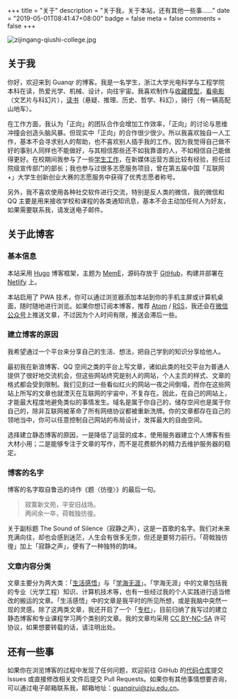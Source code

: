 +++
title = "关于"
description = "关于我，关于本站，还有其他一些事……"
date = "2019-05-01T08:41:47+08:00"
badge = false
meta = false
comments = false
+++

![zijingang-qiushi-college.jpg](/images/zijingang-qiushi-college.jpg "浙江大学紫金港校区·求是书院")

## 关于我

你好，欢迎来到 Guanqr 的博客。我是一名学生，浙江大学光电科学与工程学院本科在读，热爱光学、机械、设计，向往宇宙。我喜欢制作与[收藏模型](/life/ideas/one-sixth-scale-figure/)，[看电影](/life/films/)（文艺片与科幻片），[读书](/life/books/)（悬疑、推理、历史、哲学、科幻），骑行（有一辆高配山地车）。

在工作方面，我认为「正向」的团队合作会增加工作效率，「正向」的讨论与思维冲撞会创造头脑风暴。但现实中「正向」的合作很少很少。所以我喜欢独自一人工作，基本不会寻求别人的帮助，也不喜欢别人插手我的工作。因为我觉得自己做不好的事别人同样也不能做好，与其相信那些还不如我靠谱的人，不如相信自己能做得更好。在校期间我参与了一些[学生工作](/life/school/a-job-in-editorial-department/)，在新媒体运营方面比较有经验，担任过院级宣传部门的部长；我也参与过很多志愿服务项目，曾在第五届中国「互联网 +」大学生创新创业大赛的志愿服务中获得了优秀志愿者称号。

另外，我不喜欢使用各种社交软件进行交流，特别是反人类的微信，我的微信和 QQ 主要是用来接收学校和课程的各类通知讯息，基本不会主动加任何人为好友，如果需要联系我，请发送电子邮件。

## 关于此博客

### 基本信息

本站采用 [Hugo](https://gohugo.io/) 博客框架，主题为 [MemE](https://github.com/reuixiy/hugo-theme-meme)，源码存放于 [GitHub](https://github.com/guanqr/blog)，构建并部署在 [Netlify](https://www.netlify.com/) 上。

本站启用了 PWA 技术，你可以通过浏览器添加本站到你的手机主屏或计算机桌面，随时随地进行浏览。如果你想订阅本博客，推荐 <a href="/atom.xml" target="_blank">Atom</a> / <a href="/rss.xml" target="_blank">RSS</a>，我还会在<a href="/images/wechat-official-accounts.svg" target="_blank">微信公众号</a>上推送文章，不过因为个人时间有限，推送会滞后一些。

### 建立博客的原因

我希望通过一个平台来分享自己的生活、想法，把自己学到的知识分享给他人。

最初我在新浪博客、QQ 空间之类的平台上写文章，诸如此类的社交平台为普通人提供了很好地交流机会，但这些网站终究是别人的网站，个人主页的样式、文章的格式都会受到限制。我们见到过一些看似红火的网站一夜之间倒塌，而你在这些网站上所写的文章也就湮灭在互联网的宇宙中，不复存在。因此，在自己的网站上，才能最大程度地避免类似的事情发生。域名是属于你自己的，储存空间也是属于你自己的，除非互联网被革命了所有网络协议都被重新洗牌。你的文章都存在自己的领地当中，你可以任意控制自己网站的布局设计，发挥最大的自由空间。

选择建立静态博客的原因，一是降低了运营的成本，使用服务器建立个人博客有些大材小用；二是能够专注于文章的写作，而不是花费额外的精力去维护服务器的稳定。

### 博客的名字

博客的名字取自鲁迅的诗作《题〈彷徨〉》的最后一句。

<blockquote class="blockquote-center"><p>寂寞新文苑，平安旧战场。<br>
两间余一卒，荷戟独彷徨。</p></blockquote>

关于副标题 The Sound of Silence（寂静之声），这是一首歌的名字。我们对未来充满向往，却也会感到迷茫，人生会有很多无奈，但还是要努力前行。「荷戟独彷徨」加上「寂静之声」，便有了一种独特的韵味。

### 文章内容分类

文章主要分为两大类：「[生活感悟](/life/)」与「[学海无涯](/study/)」。「学海无涯」中的文章包括我的专业（光学工程）知识、计算机技术等，也有一些经过我的个人实践进行适当修改的搬运的文章。「生活感悟」中的文章是我平时的所见所想，或是我脑中突然一现的灵感。除了这两类文章，我还开启了一个「[专栏](/series/)」，目前归纳了我写过的建立静态博客和专业课程学习两个类别的文章。我的文章均采用 [CC BY-NC-SA](https://creativecommons.org/licenses/by-nc-sa/4.0/) 许可协议，如果想要转载的话，请注明出处。

## 还有一些事

如果你在浏览博客的过程中发现了任何问题，欢迎前往 GitHub 的[代码仓库](https://github.com/guanqr/blog)提交 Issues 或直接修改相关文件后提交 Pull Requests。如果你有其他事情想要咨询，可以通过电子邮箱联系我，邮箱地址：[guanqirui@zju.edu.cn](mailto:guanqirui@zju.edu.cn)。